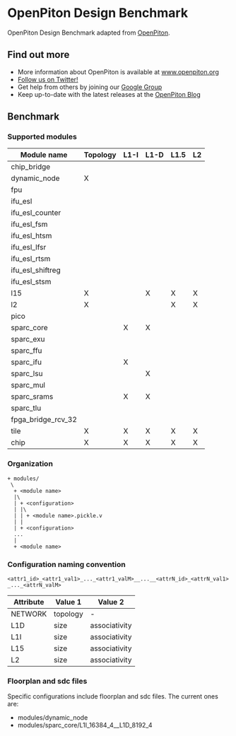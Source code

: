 # OpenPiton Design Benchmark
OpenPiton Design Benchmark adapted from [OpenPiton](https://github.com/PrincetonUniversity/openpiton).

## Find out more

- More information about OpenPiton is available at www.openpiton.org
- [Follow us on Twitter!](https://www.twitter.com/openpiton)
- Get help from others by joining our [Google Group](https://groups.google.com/group/openpiton)
- Keep up-to-date with the latest releases at the [OpenPiton Blog](https://openpiton-blog.princeton.edu)

## Benchmark

### Supported modules

| Module name        | Topology | L1-I | L1-D | L1.5 | L2 |
|--------------------|----------|------|------|------|----|
| chip_bridge        |          |      |      |      |    |
| dynamic_node       | X        |      |      |      |    |
| fpu                |          |      |      |      |    |
| ifu_esl            |          |      |      |      |    |
| ifu_esl_counter    |          |      |      |      |    |
| ifu_esl_fsm        |          |      |      |      |    |
| ifu_esl_htsm       |          |      |      |      |    |
| ifu_esl_lfsr       |          |      |      |      |    |
| ifu_esl_rtsm       |          |      |      |      |    |
| ifu_esl_shiftreg   |          |      |      |      |    |
| ifu_esl_stsm       |          |      |      |      |    |
| l15                | X        |      | X    | X    | X  |
| l2                 | X        |      |      | X    | X  |
| pico               |          |      |      |      |    |
| sparc_core         |          | X    | X    |      |    |
| sparc_exu          |          |      |      |      |    |
| sparc_ffu          |          |      |      |      |    |
| sparc_ifu          |          | X    |      |      |    |
| sparc_lsu          |          |      | X    |      |    |
| sparc_mul          |          |      |      |      |    |
| sparc_srams        |          | X    | X    |      |    |
| sparc_tlu          |          |      |      |      |    |
| fpga_bridge_rcv_32 |          |      |      |      |    |
| tile               | X        | X    | X    | X    | X  |
| chip               | X        | X    | X    | X    | X  |

### Organization

```
+ modules/
 \
  + <module name>
  |\
  | + <configuration>
  | |\
  | | + <module name>.pickle.v
  | |
  | + <configuration>
  ...
  |
  + <module name>
```

### Configuration naming convention

`<attr1_id>_<attr1_val1>_..._<attr1_valM>__...__<attrN_id>_<attrN_val1>_..._<attrN_valM>`

| Attribute | Value 1  | Value 2       |
|-----------|----------|---------------|
| NETWORK   | topology | -             |
| L1D       | size     | associativity |
| L1I       | size     | associativity |
| L15       | size     | associativity |
| L2        | size     | associativity |

### Floorplan and sdc files

Specific configurations include floorplan and sdc files. The current ones are:

* modules/dynamic_node
* modules/sparc_core/L1I_16384_4__L1D_8192_4
